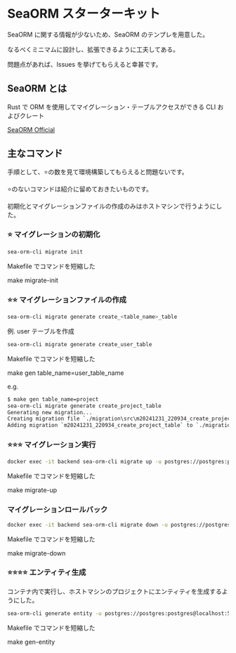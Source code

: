 # SeaORM スターターキット

<p>SeaORM に関する情報が少ないため、SeaORM のテンプレを用意した。</p>
<p>なるべくミニマムに設計し、拡張できるように工夫してある。</p>
<p>問題点があれば、Issues を挙げてもらえると幸甚です。</p>

## SeaORM とは

<p>Rust で ORM を使用してマイグレーション・テーブルアクセスができる CLI およびクレート</p>
<a href="https://www.sea-ql.org/SeaORM/">SeaORM Official</a>

## 主なコマンド

<p>手順として、⭐の数を見て環境構築してもらえると問題ないです。</p>
<p>⭐のないコマンドは紹介に留めておきたいものです。</p>
<p>初期化とマイグレーションファイルの作成のみはホストマシンで行うようにした。</p>

### ⭐ マイグレーションの初期化

```bash
sea-orm-cli migrate init
```

<p>Makefile でコマンドを短縮した</p>
make migrate-init

### ⭐⭐ マイグレーションファイルの作成

```bash
sea-orm-cli migrate generate create_<table_name>_table
```

例. user テーブルを作成

```bash
sea-orm-cli migrate generate create_user_table
```

<p>Makefile でコマンドを短縮した</p>
make gen table_name=user_table_name

e.g.

```bash
$ make gen table_name=project
sea-orm-cli migrate generate create_project_table
Generating new migration...
Creating migration file `./migration\src\m20241231_220934_create_project_table.rs`
Adding migration `m20241231_220934_create_project_table` to `./migration\src\lib.rs`
```

### ⭐⭐⭐ マイグレーション実行

```bash
docker exec -it backend sea-orm-cli migrate up -u postgres://postgres:postgres@db/sea-orm-starter
```

<p>Makefile でコマンドを短縮した</p>
make migrate-up

### マイグレーションロールバック

```bash
docker exec -it backend sea-orm-cli migrate down -u postgres://postgres:postgres@db/sea-orm-starter
```

<p>Makefile でコマンドを短縮した</p>
make migrate-down

### ⭐⭐⭐⭐ エンティティ生成

<p>コンテナ内で実行し、ホストマシンのプロジェクトにエンティティを生成するようにした。</p>

```bash
sea-orm-cli generate entity -u postgres://postgres:postgres@localhost:5432/sea-orm-starter -o src/entities
```

<p>Makefile でコマンドを短縮した</p>
make gen-entity
